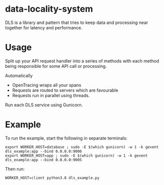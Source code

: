 # data-locality-system

DLS is a library and pattern that tries to keep data and processing near together for latency and performance.

# Usage

Split up your API request handler into a series of methods with each method being responsible for some API call or processing.

Automatically

* OpenTracing wraps all your spans
* Requests are routed to servers which are favourable
* Requests run in parallel using threads.

Run each DLS service using Gunicorn.

# Example

To run the example, start the following in separate terminals:

```
export WORKER_HOST=database ; sudo -E $(which gunicorn) -w 1 -k gevent  dls_example:app --bind 0.0.0.0:9006
export WORKER_HOST=app ; sudo -E $(which gunicorn) -w 1 -k gevent  dls_example:app --bind 0.0.0.0:9005
```

Then run:

```
WORKER_HOST=client python3.8 dls_example.py
```
